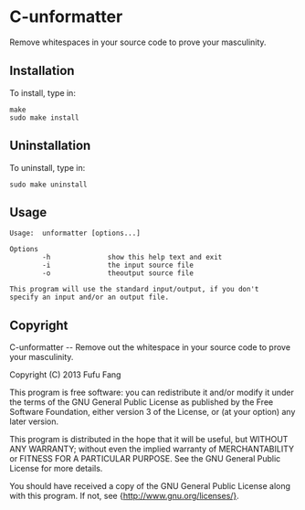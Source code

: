 C-unformatter
=============

Remove whitespaces in your source code to prove your masculinity.

Installation
------------
To install, type in:

    make
    sudo make install

Uninstallation
--------------
To uninstall, type in:

    sudo make uninstall

Usage
-----

    Usage:  unformatter [options...]

    Options
            -h              show this help text and exit
            -i              the input source file
            -o              theoutput source file

    This program will use the standard input/output, if you don't
    specify an input and/or an output file.

Copyright
---------
C-unformatter -- Remove out the whitespace in your source code to prove
your masculinity.

Copyright (C) 2013  Fufu Fang

This program is free software: you can redistribute it and/or modify
it under the terms of the GNU General Public License as published by
the Free Software Foundation, either version 3 of the License, or
(at your option) any later version.

This program is distributed in the hope that it will be useful,
but WITHOUT ANY WARRANTY; without even the implied warranty of
MERCHANTABILITY or FITNESS FOR A PARTICULAR PURPOSE.  See the
GNU General Public License for more details.

You should have received a copy of the GNU General Public License
along with this program.  If not, see {http://www.gnu.org/licenses/}.
